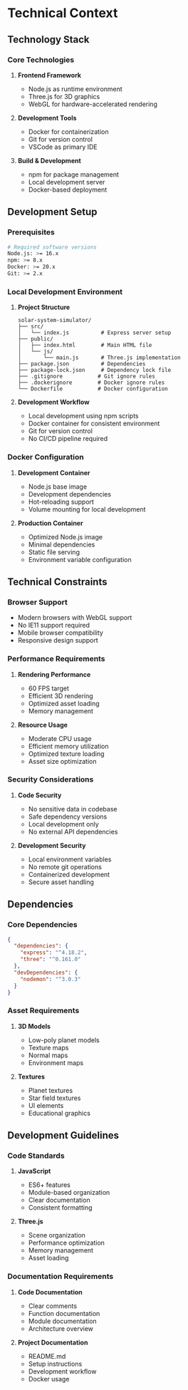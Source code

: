 # Technical Context

## Technology Stack

### Core Technologies

1. **Frontend Framework**

   - Node.js as runtime environment
   - Three.js for 3D graphics
   - WebGL for hardware-accelerated rendering

2. **Development Tools**

   - Docker for containerization
   - Git for version control
   - VSCode as primary IDE

3. **Build & Development**
   - npm for package management
   - Local development server
   - Docker-based deployment

## Development Setup

### Prerequisites

```bash
# Required software versions
Node.js: >= 16.x
npm: >= 8.x
Docker: >= 20.x
Git: >= 2.x
```

### Local Development Environment

1. **Project Structure**

   ```
   solar-system-simulator/
   ├── src/
   │   └── index.js          # Express server setup
   ├── public/
   │   ├── index.html        # Main HTML file
   │   └── js/
   │       └── main.js       # Three.js implementation
   ├── package.json          # Dependencies
   ├── package-lock.json     # Dependency lock file
   ├── .gitignore           # Git ignore rules
   ├── .dockerignore        # Docker ignore rules
   └── Dockerfile           # Docker configuration
   ```

2. **Development Workflow**
   - Local development using npm scripts
   - Docker container for consistent environment
   - Git for version control
   - No CI/CD pipeline required

### Docker Configuration

1. **Development Container**

   - Node.js base image
   - Development dependencies
   - Hot-reloading support
   - Volume mounting for local development

2. **Production Container**
   - Optimized Node.js image
   - Minimal dependencies
   - Static file serving
   - Environment variable configuration

## Technical Constraints

### Browser Support

- Modern browsers with WebGL support
- No IE11 support required
- Mobile browser compatibility
- Responsive design support

### Performance Requirements

1. **Rendering Performance**

   - 60 FPS target
   - Efficient 3D rendering
   - Optimized asset loading
   - Memory management

2. **Resource Usage**
   - Moderate CPU usage
   - Efficient memory utilization
   - Optimized texture loading
   - Asset size optimization

### Security Considerations

1. **Code Security**

   - No sensitive data in codebase
   - Safe dependency versions
   - Local development only
   - No external API dependencies

2. **Development Security**
   - Local environment variables
   - No remote git operations
   - Containerized development
   - Secure asset handling

## Dependencies

### Core Dependencies

```json
{
  "dependencies": {
    "express": "^4.18.2",
    "three": "^0.161.0"
  },
  "devDependencies": {
    "nodemon": "^3.0.3"
  }
}
```

### Asset Requirements

1. **3D Models**

   - Low-poly planet models
   - Texture maps
   - Normal maps
   - Environment maps

2. **Textures**
   - Planet textures
   - Star field textures
   - UI elements
   - Educational graphics

## Development Guidelines

### Code Standards

1. **JavaScript**

   - ES6+ features
   - Module-based organization
   - Clear documentation
   - Consistent formatting

2. **Three.js**
   - Scene organization
   - Performance optimization
   - Memory management
   - Asset loading

### Documentation Requirements

1. **Code Documentation**

   - Clear comments
   - Function documentation
   - Module documentation
   - Architecture overview

2. **Project Documentation**
   - README.md
   - Setup instructions
   - Development workflow
   - Docker usage
